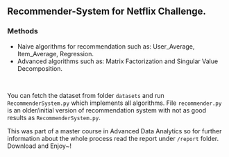 ## Recommender-System for Netflix Challenge.<br>

### Methods

 - Naive algorithms for recommendation such as: User_Average, Item_Average, Regression.
 - Advanced algorithms such as: Matrix Factorization and Singular Value Decomposition.

<br>

You can fetch the dataset from folder `datasets` and run `RecommenderSystem.py` which implements all algorithms.
File `recommender.py` is an older/initial version of recommendation system with not as good results as `RecommenderSystem.py`. <br>

This was part of a master course in Advanced Data Analytics so for further information about the whole process read the report under `/report` folder.
<br>
Download and Enjoy~!




